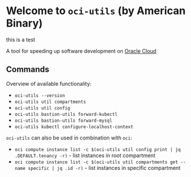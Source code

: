 # Welcome to `oci-utils` (by American Binary)

this is a test

A tool for speeding up software development on [Oracle Cloud](https://cloud.oracle.com)

## Commands

Overview of available functionality:

* `oci-utils --version`
* `oci-utils util compartments`
* `oci-utils util config`
* `oci-utils bastion-utils forward-kubectl`
* `oci-utils bastion-utils forward-mysql`
* `oci-utils kubectl configure-localhost-context`

`oci-utils` can also be used in combination with `oci`:

* `oci compute instance list -c $(oci-utils util config print | jq .DEFAULT.tenancy -r)` - list instances in root compartment
* `oci compute instance list -c $(oci-utils util compartments get --name specific | jq .id -r)` - list instances in specific compartment
